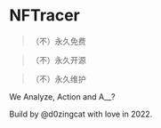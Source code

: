 # NFTracer

> （不）永久免费

> （不）永久开源

> （不）永久维护


We Analyze, Action and A__?


Build by @d0zingcat with love in 2022.
